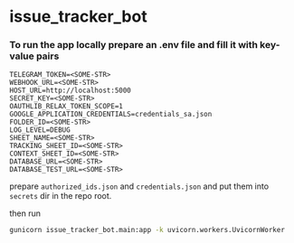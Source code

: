 # issue_tracker_bot

### To run the app locally prepare an .env file and fill it with key-value pairs
```dotenv
TELEGRAM_TOKEN=<SOME-STR>
WEBHOOK_URL=<SOME-STR>
HOST_URL=http://localhost:5000
SECRET_KEY=<SOME-STR>
OAUTHLIB_RELAX_TOKEN_SCOPE=1
GOOGLE_APPLICATION_CREDENTIALS=credentials_sa.json
FOLDER_ID=<SOME-STR>
LOG_LEVEL=DEBUG
SHEET_NAME=<SOME-STR>
TRACKING_SHEET_ID=<SOME-STR>
CONTEXT_SHEET_ID=<SOME-STR>
DATABASE_URL=<SOME-STR>
DATABASE_TEST_URL=<SOME-STR>
```

prepare `authorized_ids.json` and `credentials.json` and put them into `secrets` dir in the repo root.

then run

```bash
gunicorn issue_tracker_bot.main:app -k uvicorn.workers.UvicornWorker
```
